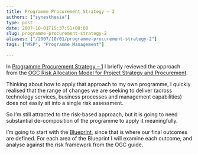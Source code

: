 ```yaml
---
title: Programme Procurement Strategy – 2
authors: ["synesthesia"]
type: post
date: 2007-10-01T15:37:51+00:00
slug: programme-procurement-strategy-2 
aliases: ["/2007/10/01/programme-procurement-strategy-2"]
tags: ["MSP", "Programme Management"]

---
```

In [Programme Procurement Strategy &#8211; 1][1] I briefly reviewed the approach from the [OGC Risk Allocation Model for Project Strategy and Procurement][2].

Thinking about how to apply that approach to my own programme, I quickly realised that the range of changes we are seeking to deliver (across technology services, business processes and management capabilities) does not easily sit into a single risk assessment.

So I’m still attracted to the risk-based approach, but it is going to need substantial de-composition of the programme to apply it meaningfully.

I’m going to start with the [Blueprint][3], since that is where our final outcomes are defined. For each area of the Blueprint I will examine each outcome, and analyse against the risk framework from the OGC guide.

 [1]: https://www.synesthesia.co.uk/blog/archives/2007/10/01/programme-procurement-strategy-1/ "Permanent Link to Programme Procurement Strategy - 1"
 [2]: https://www.ogc.gov.uk/documents/RiskAllocationModel.pdf
 [3]: https://synesthesia.co.uk/wikka/BluePrint
